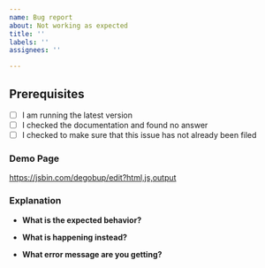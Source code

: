 ```yaml
---
name: Bug report
about: Not working as expected
title: ''
labels: ''
assignees: ''

---
```


## Prerequisites

- [ ] I am running the latest version
- [ ] I checked the documentation and found no answer
- [ ] I checked to make sure that this issue has not already been filed

### Demo Page
<!--- JSBIN bug template -->
<!--- If possible, clone & modify the below template to reproduce your issue -->
https://jsbin.com/degobup/edit?html,js,output


### Explanation

- **What is the expected behavior?**

- **What is happening instead?**

- **What error message are you getting?**

